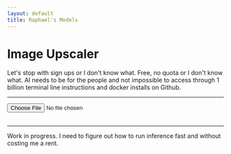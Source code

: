 ```yaml
---
layout: default
title: Raphael's Models
---
```


# Image Upscaler


Let's stop with sign ups or I don't know what. Free, no quota or I don't know what. AI needs to be for the people and not impossible to access through 1 billion terminal line instructions and docker installs on Github.

***

<form id="uploadForm">
  <input type="file" id="upload" accept="image/*"><br><br>
  <img id="preview" style="max-width:400px;" />
</form>

<script>
  document.getElementById('upload').addEventListener('change', function(e) {
    const file = e.target.files[0];
    if (file) {
      document.getElementById('preview').src = URL.createObjectURL(file);
    }
  });
</script>


***

Work in progress. I need to figure out how to run inference fast and without costing me a rent.